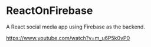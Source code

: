 # ReactOnFirebase
A React social media app using Firebase as the backend. 

https://www.youtube.com/watch?v=m_u6P5k0vP0
